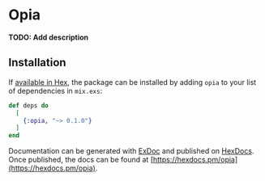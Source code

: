 # Opia

**TODO: Add description**

## Installation

If [available in Hex](https://hex.pm/docs/publish), the package can be installed
by adding `opia` to your list of dependencies in `mix.exs`:

```elixir
def deps do
  [
    {:opia, "~> 0.1.0"}
  ]
end
```

Documentation can be generated with [ExDoc](https://github.com/elixir-lang/ex_doc)
and published on [HexDocs](https://hexdocs.pm). Once published, the docs can
be found at [https://hexdocs.pm/opia](https://hexdocs.pm/opia).

